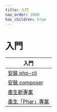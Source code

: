 ```yaml
---
title: 入門
nav_order: 1000
has_children: true
---
```



# 入門

| 入門 |
| --- |
| [安裝 php-cli](https://samwhelp.github.io/note-about-php-composer/read/start/install-php-cli.html) |
| [安裝 composer](https://samwhelp.github.io/note-about-php-composer/read/start/install-composer.html) |
| [產生新專案](https://samwhelp.github.io/note-about-php-composer/read/start/create-project.html) |
| [產生「Phar」專案](https://samwhelp.github.io/note-about-php-composer/read/start/create-phar-project.html) |
